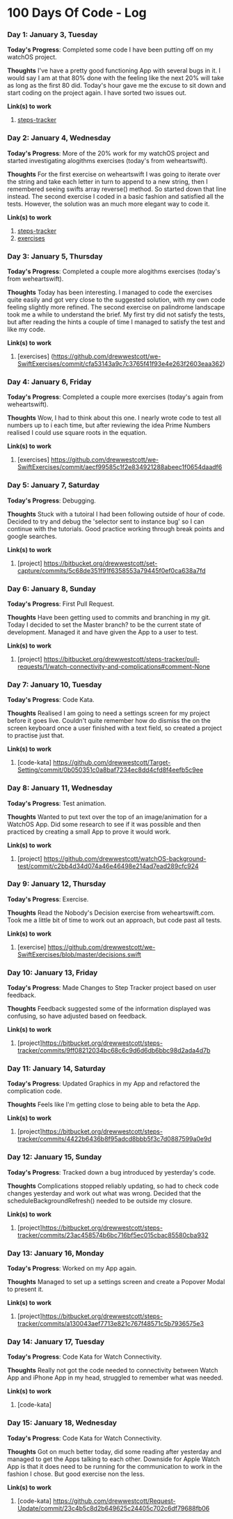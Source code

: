 # 100 Days Of Code - Log

### Day 1: January 3, Tuesday

**Today's Progress**: Completed some code I have been putting off on my watchOS project.

**Thoughts** I've have a pretty good functioning App with several bugs in it. I would say I am at that 80% done with the feeling like the next 20% will take as long as the first 80 did. Today's hour gave me the excuse to sit down and start coding on the project again. I have sorted two issues out.

**Link(s) to work**
1. [steps-tracker](https://bitbucket.org/drewwestcott/steps-tracker/commits/95a57534f2bbc32b7ab3f23c30bc63cb43662c85)

### Day 2: January 4, Wednesday

**Today's Progress**: More of the 20% work for my watchOS project and started investigating alogithms exercises (today's from weheartswift).

**Thoughts** For the first exercise on weheartswift I was going to iterate over the string and take each letter in turn to append to a new string, then I remembered seeing swifts array reverse() method. So started down that line instead. The second exercise I coded in a basic fashion and satisfied all the tests. However, the solution was an much more elegant way to code it.

**Link(s) to work**
1. [steps-tracker](https://bitbucket.org/drewwestcott/steps-tracker/commits/8ebd41225af3a88eab4caa65b9b1259eb4bbcfb3)
2. [exercises](https://github.com/drewwestcott/we-SwiftExercises/commit/3b96954c79bb11f717a0d3b0b884d3217d476050)

### Day 3: January 5, Thursday

**Today's Progress**: Completed a couple more alogithms exercises (today's from weheartswift).

**Thoughts** Today has been interesting. I managed to code the exercises quite easily and got very close to the suggested solution, with my own code feeling slightly more refined. The second exercise on palindrome landscape took me a while to understand the brief. My first try did not satisfy the tests, but after reading the hints a couple of time I managed to satisfy the test and like my code.

**Link(s) to work**
1. [exercises] (https://github.com/drewwestcott/we-SwiftExercises/commit/cfa53143a9c7c3765f41f93e4e263f2603eaa362)

### Day 4: January 6, Friday

**Today's Progress**: Completed a couple more  exercises (today's again from weheartswift).

**Thoughts** Wow, I had to think about this one. I nearly wrote code to test all numbers up to i each time, but after reviewing the idea Prime Numbers realised I could use square roots in the equation.

**Link(s) to work**
1. [exercises] https://github.com/drewwestcott/we-SwiftExercises/commit/aecf99585c1f2e834921288abeec1f0654daadf6

### Day 5: January 7, Saturday

**Today's Progress**: Debugging. 

**Thoughts** Stuck with a tutoiral I had been following outside of hour of code. Decided to try and debug the 'selector sent to instance bug' so I can continue with the tutorials. Good practice working through break points and google searches.

**Link(s) to work**
1. [project] https://bitbucket.org/drewwestcott/set-capture/commits/5c68de351f91f6358553a79445f0ef0ca638a7fd

### Day 6: January 8, Sunday

**Today's Progress**: First Pull Request. 

**Thoughts** Have been getting used to commits and branching in my git. Today I decided to set the Master branch? to be the current state of development. Managed it and have given the App to a user to test.

**Link(s) to work**
1. [project] https://bitbucket.org/drewwestcott/steps-tracker/pull-requests/1/watch-connectivity-and-complications#comment-None

### Day 7: January 10, Tuesday

**Today's Progress**: Code Kata. 

**Thoughts** Realised I am going to need a settings screen for my project before it goes live. Couldn't quite remember how do dismiss the on the screen keyboard once a user finished with a text field, so created a project to practise just that.

**Link(s) to work**
1. [code-kata] https://github.com/drewwestcott/Target-Setting/commit/0b050351c0a8baf7234ec8dd4cfd8f4eefb5c9ee

### Day 8: January 11, Wednesday

**Today's Progress**: Test animation. 

**Thoughts** Wanted to put text over the top of an image/animation for a WatchOS App. Did some research to see if it was possible and then practiced by creating a small App to prove it would work.

**Link(s) to work**
1. [project] https://github.com/drewwestcott/watchOS-background-test/commit/c2bb4d34d074a46e46498e214ad7ead289cfc924

### Day 9: January 12, Thursday

**Today's Progress**: Exercise. 

**Thoughts** Read the Nobody's Decision exercise from weheartswift.com. Took me a little bit of time to work out an approach, but code past all tests.

**Link(s) to work**
1. [exercise] https://github.com/drewwestcott/we-SwiftExercises/blob/master/decisions.swift

### Day 10: January 13, Friday

**Today's Progress**: Made Changes to Step Tracker project based on user feedback. 

**Thoughts** Feedback suggested some of the information displayed was confusing, so have adjusted based on feedback.

**Link(s) to work**
1. [project]https://bitbucket.org/drewwestcott/steps-tracker/commits/9ff08212034bc68c6c9d6d6db6bbc98d2ada4d7b

### Day 11: January 14, Saturday

**Today's Progress**: Updated Graphics in my App and refactored the complication code. 

**Thoughts** Feels like I'm getting close to being able to beta the App.

**Link(s) to work**
1. [project]https://bitbucket.org/drewwestcott/steps-tracker/commits/4422b6436b8f95adcd8bbb5f3c7d0887599a0e9d

### Day 12: January 15, Sunday

**Today's Progress**: Tracked down a bug introduced by yesterday's code. 

**Thoughts** Complications stopped reliably updating, so had to check code changes yesterday and work out what was wrong. Decided that the scheduleBackgroundRefresh() needed to be outside my closure.

**Link(s) to work**
1. [project]https://bitbucket.org/drewwestcott/steps-tracker/commits/23ac458574b6bc716bf5ec015cbac85580cba932

### Day 13: January 16, Monday

**Today's Progress**: Worked on my App again. 

**Thoughts** Managed to set up a settings screen and create a Popover Modal to present it.

**Link(s) to work**
1. [project]https://bitbucket.org/drewwestcott/steps-tracker/commits/a130043aef7713e821c767f48571c5b7936575e3

### Day 14: January 17, Tuesday

**Today's Progress**: Code Kata for Watch Connectivity. 

**Thoughts** Really not got the code needed to connectivity between Watch App and iPhone App in my head, struggled to remember what was needed.

**Link(s) to work**
1. [code-kata]

### Day 15: January 18, Wednesday

**Today's Progress**: Code Kata for Watch Connectivity. 

**Thoughts** Got on much better today, did some reading after yesterday and managed to get the Apps talking to each other. Downside for Apple Watch App is that it does need to be running for the communication to work in the fashion I chose. But good exercise non the less.

**Link(s) to work**
1. [code-kata] https://github.com/drewwestcott/Request-Update/commit/23c4b5c8d2b649625c24405c702c6df79688fb06
